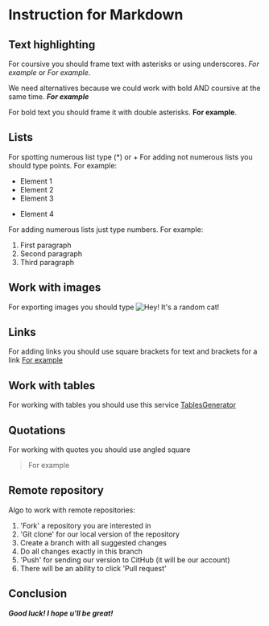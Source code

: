 # Instruction for Markdown

## Text highlighting

For coursive you should frame text with asterisks or using underscores. *For example* or _For example_.

We need alternatives because we could work with bold AND coursive at the same time.
_**For example**_

For bold text you should frame it with double asterisks. **For example**.

## Lists

For spotting numerous list type (*) or +
For adding not numerous lists you should type points. For example:
* Element 1
* Element 2
* Element 3
+ Element 4

For adding numerous lists just type numbers. For example:
1. First paragraph
2. Second paragraph
3. Third paragraph


## Work with images

For exporting images you should type
![Hey! It's a random cat!](IMG_3373.jpeg)

## Links

For adding links you should use square brackets for text and brackets for a link [For example](https://anvilproject.org/guides/content/creating-links)

## Work with tables

For working with tables you should use this service [TablesGenerator](https://www.tablesgenerator.com/markdown_tables)

## Quotations

For working with quotes you should use angled square

>For example

## Remote repository

Algo to work with remote repositories:

1. 'Fork' a repository you are interested in
2. 'Git clone' for our local version of the repository
3. Create a branch with all suggested changes
4. Do all changes exactly in this branch
5. 'Push' for sending our version to CitHub (it will be our account)
6. There will be an ability to click 'Pull request'

## Conclusion

_**Good luck! I hope u'll be great!**_